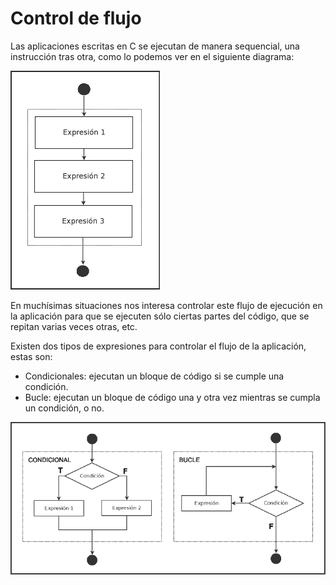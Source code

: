# Control de flujo

Las aplicaciones escritas en C se ejecutan de manera sequencial, una instrucción tras otra, como lo podemos ver en el siguiente diagrama:

![Flujo sequencial](../../img/flujo_secuencial.png)

En muchísimas situaciones nos interesa controlar este flujo de ejecución en la aplicación para que se ejecuten sólo ciertas partes del código, que se repitan varias veces otras, etc.

Existen dos tipos de expresiones para controlar el flujo de la aplicación, estas son:

- Condicionales: ejecutan un bloque de código si se cumple una condición.
- Bucle: ejecutan un bloque de código una y otra vez mientras se cumpla un condición, o no.

![Flujo condicional y en bucle](../../img/flujo_condicional_bucle.png)




